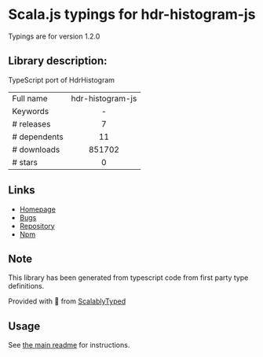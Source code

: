 
# Scala.js typings for hdr-histogram-js

Typings are for version 1.2.0

## Library description:
TypeScript port of HdrHistogram

|                    |                 |
| ------------------ | :-------------: |
| Full name          | hdr-histogram-js |
| Keywords           | - |
| # releases         | 7 |
| # dependents       | 11 |
| # downloads        | 851702 |
| # stars            | 0 |

## Links
- [Homepage](https://github.com/HdrHistogram/HdrHistogramJS#readme)
- [Bugs](https://github.com/HdrHistogram/HdrHistogramJS/issues)
- [Repository](https://github.com/HdrHistogram/HdrHistogramJS)
- [Npm](https://www.npmjs.com/package/hdr-histogram-js)
    


## Note
This library has been generated from typescript code from first party type definitions.

Provided with :purple_heart: from [ScalablyTyped](https://github.com/oyvindberg/ScalablyTyped)

## Usage
See [the main readme](../../readme.md) for instructions.


